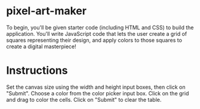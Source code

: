 # pixel-art-maker
To begin, you'll be given starter code (including HTML and CSS) to build the application. 
You'll write JavaScript code that lets the user create a grid of squares representing their design, and apply colors to those squares to create a digital masterpiece!
# Instructions
Set the canvas size using the width and height input boxes, then click on "Submit".
Choose a color from the color picker input box.
Click on the grid and drag to color the cells.
Click on "Submit" to clear the table.
